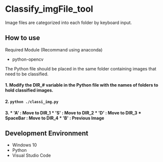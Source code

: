 # Classify_imgFile_tool
Image files are categorized into each folder by keyboard input.


## How to use
Required Module (Recommand using anaconda)
- python-opencv

The Python file should be placed in the same folder containing images that need to be classified.

#### 1. Modify the DIR_# variable in the Python file with the names of folders to hold classified images.
#### 2. ```python ./classi_img.py```
#### 3. * 'A' : Move to DIR_1 * 'S' : Move to DIR_2 * 'D' : Move to DIR_3 * SpaceBar : Move to DIR_4 * 'B' : Previous Image

## Development Environment
* Windows 10
* Python
* Visual Studio Code
